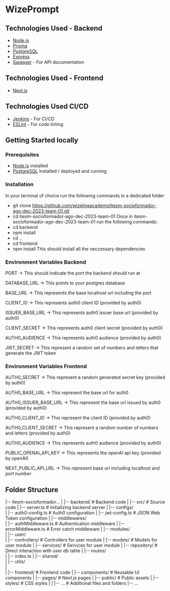 # WizePrompt


## Technologies Used - Backend
- [Node.js](https://nodejs.org/)
- [Prisma](https://www.prisma.io/)
- [PostgreSQL](https://www.postgresql.org/)
- [Express](https://expressjs.com/)
- [Swagger](https://swagger.io/) - For API documentation
  
## Technologies Used - Frontend
- [Next.js](https://nextjs.org/)
  
## Technologies Used CI/CD
- [Jenkins](https://www.jenkins.io/) - For CI/CD
- [ESLint](https://eslint.org/) - For code linting

## Getting Started locally
### Prerequisites 
- [Node.js](https://nodejs.org/) installed
- [PostgreSQL](https://www.postgresql.org/) installed / deployed and running
### Installation
In your terminal of choice run the following commands in a dedicated folder
- git clone https://github.com/wizelineacademy/itesm-socioformador-ago-dec-2023-team-01.git
- cd itesm-socioformador-ago-dec-2023-team-01
Once in itesm-socioformador-ago-dec-2023-team-01 run the following commands:
- cd backend
- npm install
- cd ..
- cd frontend
- npm install
This should install all the neccessary dependencies

### Environment Variables Backend
PORT -> This should indicate the port the backend should run at

DATABASE_URL -> This points to your postgres database

BASE_URL -> This represents the base localhost url including the port

CLIENT_ID -> This represents auth0 client ID (provided by auth0)

ISSUER_BASE_URL -> This represents auth0 issuer base url (provided by auth0)

CLIENT_SECRET -> This represents auth0 client secret (provided by auth0)

AUTH0_AUDIENCE -> This represents auth0 audience (provided by auth0)

JWT_SECRET -> This represent a random set of numbers and letters that generate the JWT token

### Environment Variables Frontend
AUTH0_SECRET -> This represent a random generated secret key (provided by auth0)

AUTH0_BASE_URL -> This represent the base url for auth0

AUTH0_ISSUER_BASE_URL -> This represent the base url issued by auth0 (provided by auth0)

AUTH0_CLIENT_ID -> This represent the client ID (provided by auth0)

AUTH0_CLIENT_SECRET -> This represent a random number of numbers and letters (provided by auth0)

AUTH0_AUDIENCE -> This represents auth0 audience (provided by auth0)

PUBLIC_OPENAI_API_KEY -> This represents the openAI api key (provided by openAI)

NEXT_PUBLIC_API_URL -> This represent base url including localhost and port number

## Folder Structure
|-- itesm-socioformador...
|   |-- backend/                  # Backend code
|       |-- src/                  # Source code
|           |-- server.ts         # Initializing backend server
|           |-- configs/          
|               |-- auth0-config.ts  # Auth0 configuration
|               |-- jwt-config.ts    # JSON Web Token configuration
|           |-- middlewares/      
|               |-- authMiddleware.ts  # Authentication middleware
|               |-- errorMiddleware.ts # Error catch middleware
|           |-- modules/          
|               |-- user/         
|                   |-- controllers/   # Controllers for user module
|                   |-- models/        # Models for user module
|                   |-- services/      # Services for user module
|                   |-- repository/    # Direct interaction with user db table
|           |-- routes/          
|               |-- index.ts
|           |-- shared/          
|           |-- utils/            
|   
|   |-- frontend/                 # Frontend code
|       |-- components/           # Reusable UI components
|       |-- pages/                # Next.js pages
|       |-- public/               # Public assets
|       |-- styles/               # CSS styles
|
|   |-- ...                       # Additional files and folders
|-- ...

